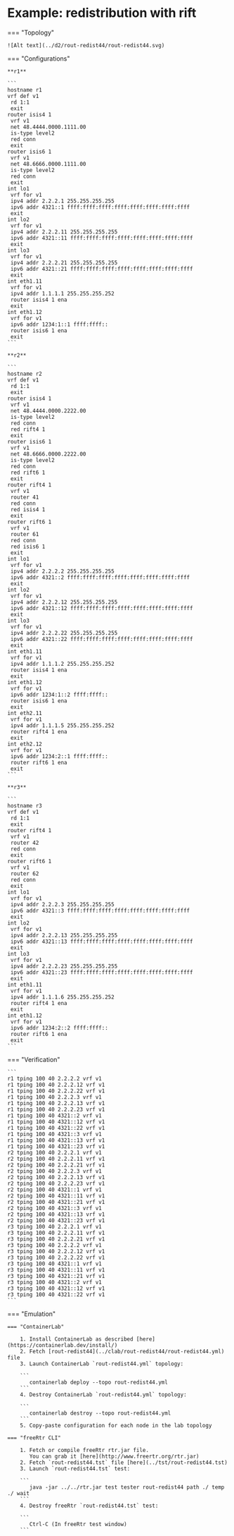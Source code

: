 # Example: redistribution with rift

=== "Topology"

    ![Alt text](../d2/rout-redist44/rout-redist44.svg)

=== "Configurations"

    **r1**

    ```
    hostname r1
    vrf def v1
     rd 1:1
     exit
    router isis4 1
     vrf v1
     net 48.4444.0000.1111.00
     is-type level2
     red conn
     exit
    router isis6 1
     vrf v1
     net 48.6666.0000.1111.00
     is-type level2
     red conn
     exit
    int lo1
     vrf for v1
     ipv4 addr 2.2.2.1 255.255.255.255
     ipv6 addr 4321::1 ffff:ffff:ffff:ffff:ffff:ffff:ffff:ffff
     exit
    int lo2
     vrf for v1
     ipv4 addr 2.2.2.11 255.255.255.255
     ipv6 addr 4321::11 ffff:ffff:ffff:ffff:ffff:ffff:ffff:ffff
     exit
    int lo3
     vrf for v1
     ipv4 addr 2.2.2.21 255.255.255.255
     ipv6 addr 4321::21 ffff:ffff:ffff:ffff:ffff:ffff:ffff:ffff
     exit
    int eth1.11
     vrf for v1
     ipv4 addr 1.1.1.1 255.255.255.252
     router isis4 1 ena
     exit
    int eth1.12
     vrf for v1
     ipv6 addr 1234:1::1 ffff:ffff::
     router isis6 1 ena
     exit
    ```

    **r2**

    ```
    hostname r2
    vrf def v1
     rd 1:1
     exit
    router isis4 1
     vrf v1
     net 48.4444.0000.2222.00
     is-type level2
     red conn
     red rift4 1
     exit
    router isis6 1
     vrf v1
     net 48.6666.0000.2222.00
     is-type level2
     red conn
     red rift6 1
     exit
    router rift4 1
     vrf v1
     router 41
     red conn
     red isis4 1
     exit
    router rift6 1
     vrf v1
     router 61
     red conn
     red isis6 1
     exit
    int lo1
     vrf for v1
     ipv4 addr 2.2.2.2 255.255.255.255
     ipv6 addr 4321::2 ffff:ffff:ffff:ffff:ffff:ffff:ffff:ffff
     exit
    int lo2
     vrf for v1
     ipv4 addr 2.2.2.12 255.255.255.255
     ipv6 addr 4321::12 ffff:ffff:ffff:ffff:ffff:ffff:ffff:ffff
     exit
    int lo3
     vrf for v1
     ipv4 addr 2.2.2.22 255.255.255.255
     ipv6 addr 4321::22 ffff:ffff:ffff:ffff:ffff:ffff:ffff:ffff
     exit
    int eth1.11
     vrf for v1
     ipv4 addr 1.1.1.2 255.255.255.252
     router isis4 1 ena
     exit
    int eth1.12
     vrf for v1
     ipv6 addr 1234:1::2 ffff:ffff::
     router isis6 1 ena
     exit
    int eth2.11
     vrf for v1
     ipv4 addr 1.1.1.5 255.255.255.252
     router rift4 1 ena
     exit
    int eth2.12
     vrf for v1
     ipv6 addr 1234:2::1 ffff:ffff::
     router rift6 1 ena
     exit
    ```

    **r3**

    ```
    hostname r3
    vrf def v1
     rd 1:1
     exit
    router rift4 1
     vrf v1
     router 42
     red conn
     exit
    router rift6 1
     vrf v1
     router 62
     red conn
     exit
    int lo1
     vrf for v1
     ipv4 addr 2.2.2.3 255.255.255.255
     ipv6 addr 4321::3 ffff:ffff:ffff:ffff:ffff:ffff:ffff:ffff
     exit
    int lo2
     vrf for v1
     ipv4 addr 2.2.2.13 255.255.255.255
     ipv6 addr 4321::13 ffff:ffff:ffff:ffff:ffff:ffff:ffff:ffff
     exit
    int lo3
     vrf for v1
     ipv4 addr 2.2.2.23 255.255.255.255
     ipv6 addr 4321::23 ffff:ffff:ffff:ffff:ffff:ffff:ffff:ffff
     exit
    int eth1.11
     vrf for v1
     ipv4 addr 1.1.1.6 255.255.255.252
     router rift4 1 ena
     exit
    int eth1.12
     vrf for v1
     ipv6 addr 1234:2::2 ffff:ffff::
     router rift6 1 ena
     exit
    ```

=== "Verification"

    ```
    r1 tping 100 40 2.2.2.2 vrf v1
    r1 tping 100 40 2.2.2.12 vrf v1
    r1 tping 100 40 2.2.2.22 vrf v1
    r1 tping 100 40 2.2.2.3 vrf v1
    r1 tping 100 40 2.2.2.13 vrf v1
    r1 tping 100 40 2.2.2.23 vrf v1
    r1 tping 100 40 4321::2 vrf v1
    r1 tping 100 40 4321::12 vrf v1
    r1 tping 100 40 4321::22 vrf v1
    r1 tping 100 40 4321::3 vrf v1
    r1 tping 100 40 4321::13 vrf v1
    r1 tping 100 40 4321::23 vrf v1
    r2 tping 100 40 2.2.2.1 vrf v1
    r2 tping 100 40 2.2.2.11 vrf v1
    r2 tping 100 40 2.2.2.21 vrf v1
    r2 tping 100 40 2.2.2.3 vrf v1
    r2 tping 100 40 2.2.2.13 vrf v1
    r2 tping 100 40 2.2.2.23 vrf v1
    r2 tping 100 40 4321::1 vrf v1
    r2 tping 100 40 4321::11 vrf v1
    r2 tping 100 40 4321::21 vrf v1
    r2 tping 100 40 4321::3 vrf v1
    r2 tping 100 40 4321::13 vrf v1
    r2 tping 100 40 4321::23 vrf v1
    r3 tping 100 40 2.2.2.1 vrf v1
    r3 tping 100 40 2.2.2.11 vrf v1
    r3 tping 100 40 2.2.2.21 vrf v1
    r3 tping 100 40 2.2.2.2 vrf v1
    r3 tping 100 40 2.2.2.12 vrf v1
    r3 tping 100 40 2.2.2.22 vrf v1
    r3 tping 100 40 4321::1 vrf v1
    r3 tping 100 40 4321::11 vrf v1
    r3 tping 100 40 4321::21 vrf v1
    r3 tping 100 40 4321::2 vrf v1
    r3 tping 100 40 4321::12 vrf v1
    r3 tping 100 40 4321::22 vrf v1
    ```

=== "Emulation"

    === "ContainerLab"

        1. Install ContainerLab as described [here](https://containerlab.dev/install/)  
        2. Fetch [rout-redist44](../clab/rout-redist44/rout-redist44.yml) file  
        3. Launch ContainerLab `rout-redist44.yml` topology:  

        ```
           containerlab deploy --topo rout-redist44.yml  
        ```
        4. Destroy ContainerLab `rout-redist44.yml` topology:  

        ```
           containerlab destroy --topo rout-redist44.yml  
        ```
        5. Copy-paste configuration for each node in the lab topology

    === "freeRtr CLI"

        1. Fetch or compile freeRtr rtr.jar file.  
           You can grab it [here](http://www.freertr.org/rtr.jar)  
        2. Fetch `rout-redist44.tst` file [here](../tst/rout-redist44.tst)  
        3. Launch `rout-redist44.tst` test:  

        ```
           java -jar ../../rtr.jar test tester rout-redist44 path ./ temp ./ wait
        ```
        4. Destroy freeRtr `rout-redist44.tst` test:  

        ```
           Ctrl-C (In freeRtr test window)
        ```

